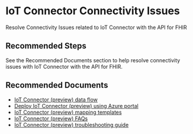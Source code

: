 <properties
  pagetitle="IoT Connector Connectivity Issues"
  service=""
  resource=""
  ms.author="johnnyc"
  selfhelptype="Generic"
  supporttopicids="32742776"
  productpesids="16674"
  cloudenvironments="public"
  articleid="cb9b2b04-2df0-4f42-8d4d-66b509014732"
  ownershipid="API_FHIR_Health_Eng" />
# IoT Connector Connectivity Issues

Resolve Connectivity Issues related to IoT Connector with the API for FHIR

## **Recommended Steps**

See the Recommended Documents section to help resolve connectivity issues with IoT Connector with the API for FHIR.

## **Recommended Documents**

* [IoT Connector (preview) data flow](https://docs.microsoft.com/azure/healthcare-apis/iot-data-flow)
* [Deploy IoT Connector (preview) using Azure portal](https://docs.microsoft.com/azure/healthcare-apis/iot-fhir-portal-quickstart)
* [IoT Connector (preview) mapping templates](https://docs.microsoft.com/azure/healthcare-apis/iot-mapping-templates)
* [IoT Connector (preview) FAQs](https://docs.microsoft.com/azure/healthcare-apis/fhir-faq#iot-connector-preview)
* [IoT Connector (preview) troubleshooting guide](https://docs.microsoft.com/azure/healthcare-apis/iot-troubleshoot-guide)
